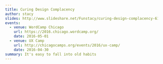 ```yaml
---
title: Curing Design Complacency
author: stacy
slides: http://www.slideshare.net/Funstacy/curing-design-complacency-61550889
events:
  - venue: WordCamp Chicago
    url: https://2016.chicago.wordcamp.org/
    date: 2016-05-01
  - venue: UX Camp
    url: http://chicagocamps.org/events/2016/ux-camp/
    date: 2016-04-30
summary: It's easy to fall into old habits
---
```



